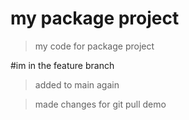 # my package project

> my code for package project

#im in the feature branch


> added to main again

>made changes for git pull demo

